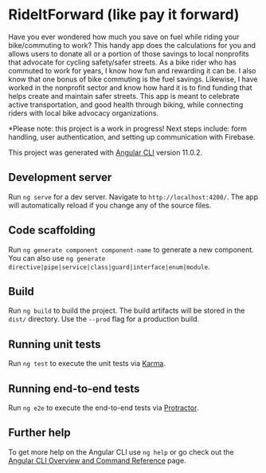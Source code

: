# RideItForward (like pay it forward)
Have you ever wondered how much you save on fuel while riding your bike/commuting to work? This handy app does the calculations for you and allows users to donate all or a portion of those savings to local nonprofits that advocate for cycling safety/safer streets. As a bike rider who has commuted to work for years, I know how fun and rewarding it can be. I also know that one bonus of bike commuting is the fuel savings. Likewise, I have worked in the nonprofit sector and know how hard it is to find funding that helps create and maintain safer streets. This app is meant to celebrate active transportation, and good health through biking, while connecting riders with local bike advocacy organizations.

*Please note: this project is a work in progress! Next steps include: form handling, user authentication, and setting up communication with Firebase. 

This project was generated with [Angular CLI](https://github.com/angular/angular-cli) version 11.0.2.

## Development server

Run `ng serve` for a dev server. Navigate to `http://localhost:4200/`. The app will automatically reload if you change any of the source files.

## Code scaffolding

Run `ng generate component component-name` to generate a new component. You can also use `ng generate directive|pipe|service|class|guard|interface|enum|module`.

## Build

Run `ng build` to build the project. The build artifacts will be stored in the `dist/` directory. Use the `--prod` flag for a production build.

## Running unit tests

Run `ng test` to execute the unit tests via [Karma](https://karma-runner.github.io).

## Running end-to-end tests

Run `ng e2e` to execute the end-to-end tests via [Protractor](http://www.protractortest.org/).

## Further help

To get more help on the Angular CLI use `ng help` or go check out the [Angular CLI Overview and Command Reference](https://angular.io/cli) page.
